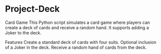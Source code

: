 # Project-Deck

Card Game
This Python script simulates a card game where players can create a deck of cards and receive a random hand. It supports adding a Joker to the deck.

Features
Create a standard deck of cards with four suits.
Optional inclusion of a Joker in the deck.
Receive a random hand of cards from the deck.
